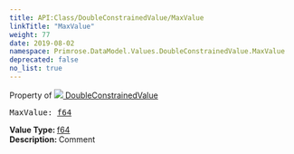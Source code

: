 ```yaml
---
title: API:Class/DoubleConstrainedValue/MaxValue
linkTitle: "MaxValue"
weight: 77
date: 2019-08-02
namespace: Primrose.DataModel.Values.DoubleConstrainedValue.MaxValue
deprecated: false
no_list: true
---
```

Property of <a href="/docs/api-reference/Class/DoubleConstrainedValue"><img src="/icons/silk/value.png"/>&nbsp;DoubleConstrainedValue</a>
<pre class="method-declaration">
MaxValue: <a class="type" href="/docs/api-reference/System/Primitives#double">f64</a></pre>
<b>Value Type: </b>
<a class="type" href="/docs/api-reference/System/Primitives#double">f64</a>
<br/>
<b>Description: </b>
Comment

